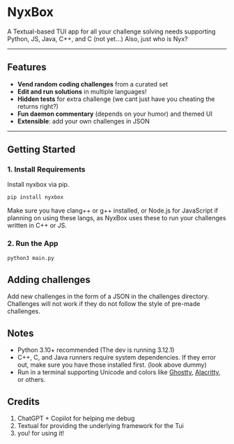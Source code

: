 # NyxBox

A Textual-based TUI app for all your challenge solving needs supporting Python, JS, Java, C++, and C (not yet...) Also, just who is Nyx?

---

## Features

- **Vend random coding challenges** from a curated set
- **Edit and run solutions** in multiple languages!
- **Hidden tests** for extra challenge (we cant just have you cheating the returns right?)
- **Fun daemon commentary** (depends on your humor) and themed UI
- **Extensible**: add your own challenges in JSON

---

## Getting Started

### 1. Install Requirements
Install nyxbox via pip.
```bash
pip install nyxbox
```
Make sure you have clang++ or g++ installed, or Node.js for JavaScript if planning on using these langs, as NyxBox uses these to run your challenges written in C++ or JS.

### 2. Run the App
```bash
python3 main.py
```
## Adding challenges
Add new challenges in the form of a JSON in the challenges directory. Challenges will not work if they do not follow the style of pre-made challenges.

## Notes
- Python 3.10+ recommended (The dev is running 3.12.1)
- C++, C, and Java runners require system dependencies. If they error out, make sure you have those installed first. (look above dummy)
- Run in a terminal supporting Unicode and colors like [Ghostty](https://ghostty.org), [Alacritty](https://alacritty.org), or others.

## Credits
1. ChatGPT + Copilot for helping me debug
2. Textual for providing the underlying framework for the Tui
3. you! for using it!
